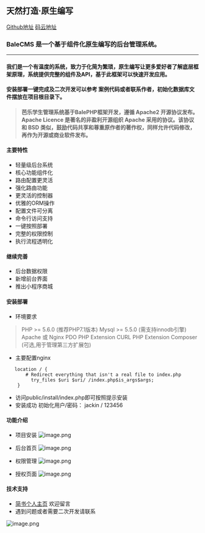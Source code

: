 ## 天然打造·原生编写 
[Github地址](https://github.com/yuncopy/students )
[码云地址](https://gitee.com/yuncopy/students )

### BaleCMS 是一个基于组件化原生编写的后台管理系统。

---
#### 我们是一个有温度的系统，致力于化简为繁琐，原生编写让更多爱好者了解底层框架原理，系统提供完整的组件及API，基于此框架可以快速开发应用。

#### 安装部署一键完成及二次开发可以参考 案例代码或者联系作者，初始化数据库文件摆放在项目根目录下。

> #### 芭乐学生管理系统基于BalePHP框架开发，遵循 Apache2 开源协议发布。Apache Licence 是著名的非盈利开源组织 Apache 采用的协议。该协议和 BSD 类似，鼓励代码共享和尊重原作者的著作权，同样允许代码修改，再作为开源或商业软件发布。


#### 主要特性
- 轻量级后台系统
- 核心功能组件化
- 路由配置更灵活
- 强化路由功能
- 更灵活的控制器
- 优雅的ORM操作
- 配置文件可分离
- 命令行访问支持
- 一键按照部署
- 完整的权限控制
- 执行流程透明化

#### 继续完善
- 后台数据权限
- 新增前台界面
- 推出小程序商城

#### 安装部署
- 环境要求
>PHP >= 5.6.0 (推荐PHP7.1版本)
Mysql >= 5.5.0 (需支持innodb引擎)
Apache 或 Nginx
PDO PHP Extension
CURL PHP Extension
Composer (可选,用于管理第三方扩展包)
- 主要配置nginx
```
   location / {
 	   # Redirect everything that isn't a real file to index.php
 	     try_files $uri $uri/ /index.php$is_args$args;
	}
```
- 访问public/install/index.php即可按照提示安装
- 安装成功 初始化用户/密码： jackin / 123456

#### 功能介绍
  - 项目安装
   ![image.png](https://upload-images.jianshu.io/upload_images/2897604-452ad1eea32ad2a5.png?imageMogr2/auto-orient/strip%7CimageView2/2/w/1240)

  - 后台首页
  ![image.png](https://upload-images.jianshu.io/upload_images/2897604-7ad54c539047e51a.png?imageMogr2/auto-orient/strip%7CimageView2/2/w/1240)
  - 权限管理
 ![image.png](https://upload-images.jianshu.io/upload_images/2897604-c54340522d95bc11.png?imageMogr2/auto-orient/strip%7CimageView2/2/w/1240)
 - 授权页面
 ![image.png](https://upload-images.jianshu.io/upload_images/2897604-a08c28d858061f23.png?imageMogr2/auto-orient/strip%7CimageView2/2/w/1240)

#### 技术支持
- [简书个人主页](https://www.jianshu.com/u/28c3f914af16) 欢迎留言
- 遇到问题或者需要二次开发请联系

![image.png](https://upload-images.jianshu.io/upload_images/2897604-2741529bfbfaf80c.png?imageMogr2/auto-orient/strip%7CimageView2/2/w/1240)


